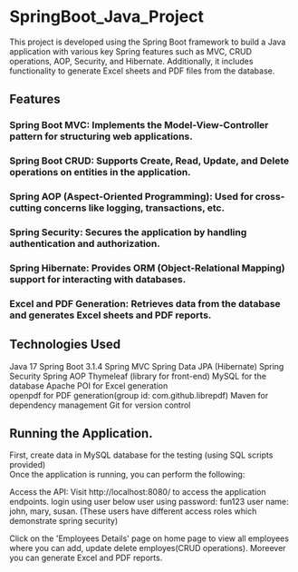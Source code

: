 # SpringBoot_Java_Project
This project is developed using the Spring Boot framework to build a Java application with various key Spring features such as MVC, CRUD operations, AOP, Security, and Hibernate. Additionally, it includes functionality to generate Excel sheets and PDF files from the database.

 
## Features
### Spring Boot MVC: Implements the Model-View-Controller pattern for structuring web applications.
### Spring Boot CRUD: Supports Create, Read, Update, and Delete operations on entities in the application.
### Spring AOP (Aspect-Oriented Programming): Used for cross-cutting concerns like logging, transactions, etc.
### Spring Security: Secures the application by handling authentication and authorization.
### Spring Hibernate: Provides ORM (Object-Relational Mapping) support for interacting with databases.
### Excel and PDF Generation: Retrieves data from the database and generates Excel sheets and PDF reports.

## Technologies Used
Java 17
Spring Boot 3.1.4
Spring MVC
Spring Data JPA (Hibernate)
Spring Security
Spring AOP
Thymeleaf (library for front-end)
MySQL for the database
Apache POI for Excel generation  
openpdf for PDF generation(group id: com.github.librepdf) 
Maven for dependency management
Git for version control  
  
## Running the Application. 

First, create data in MySQL database for the testing (using SQL scripts provided)  
Once the application is running, you can perform the following:

Access the API:
Visit http://localhost:8080/ to access the application endpoints.
login using user below user using password: fun123 
    user name: john, mary, susan. (These users have different access roles which demonstrate spring security) 

Click on the 'Employees Details' page on home page to view all employees where you can add, update delete employes(CRUD operations). 
Moreever you can generate Excel and PDF reports.    
   
    
